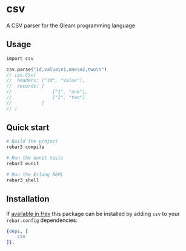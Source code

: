 # csv

A CSV parser for the Gleam programming language

## Usage

```rust
import csv

csv.parse("id,value\n1,one\n2,two\n")
// csv.Csv(
//  headers: ["id", "value"],
//  records: [
//               ["1", "one"],
//               ["2", "two"]
//           ]
// )
```

## Quick start

```sh
# Build the project
rebar3 compile

# Run the eunit tests
rebar3 eunit

# Run the Erlang REPL
rebar3 shell
```

## Installation

If [available in Hex](https://www.rebar3.org/docs/dependencies#section-declaring-dependencies)
this package can be installed by adding `csv` to your `rebar.config` dependencies:

```erlang
{deps, [
    csv
]}.
```
